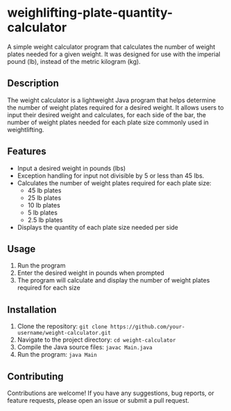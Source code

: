 # weighlifting-plate-quantity-calculator

A simple weight calculator program that calculates the number of weight plates needed for a given weight. It was designed for use with the imperial pound (lb), instead of the metric kilogram (kg).

## Description

The weight calculator is a lightweight Java program that helps determine the number of weight plates required for a desired weight. It allows users to input their desired weight and calculates, for each side of the bar, the number of weight plates needed for each plate size commonly used in weightlifting.

## Features

- Input a desired weight in pounds (lbs)
- Exception handling for input not divisible by 5 or less than 45 lbs.
- Calculates the number of weight plates required for each plate size:
  - 45 lb plates
  - 25 lb plates
  - 10 lb plates
  - 5 lb plates
  - 2.5 lb plates
- Displays the quantity of each plate size needed per side

## Usage

1. Run the program
2. Enter the desired weight in pounds when prompted
3. The program will calculate and display the number of weight plates required for each size

## Installation

1. Clone the repository: `git clone https://github.com/your-username/weight-calculator.git`
2. Navigate to the project directory: `cd weight-calculator`
3. Compile the Java source files: `javac Main.java`
4. Run the program: `java Main`

## Contributing

Contributions are welcome! If you have any suggestions, bug reports, or feature requests, please open an issue or submit a pull request.
